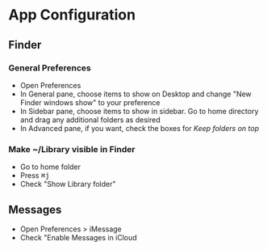 # App Configuration

## Finder

### General Preferences

* Open Preferences
* In General pane, choose items to show on Desktop and change "New Finder windows show" to your preference
* In Sidebar pane, choose items to show in sidebar. Go to home directory and drag any additional folders as desired
* In Advanced pane, if you want, check the boxes for _Keep folders on top_

### Make ~/Library visible in Finder

* Go to home folder
* Press <kbd>⌘j</kbd>
* Check "Show Library folder"

## Messages

* Open Preferences > iMessage
* Check "Enable Messages in iCloud
